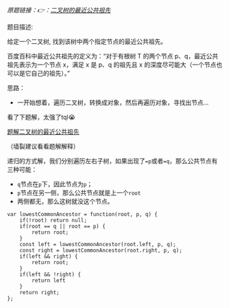 *原题链接：👉：[二叉树的最近公共祖先](https://leetcode-cn.com/problems/lowest-common-ancestor-of-a-binary-tree/description/)*

题目描述:

给定一个二叉树, 找到该树中两个指定节点的最近公共祖先。

百度百科中最近公共祖先的定义为：“对于有根树 T 的两个节点 p、q，最近公共祖先表示为一个节点 x，满足 x 是 p、q 的祖先且 x 的深度尽可能大（一个节点也可以是它自己的祖先）。”

思路：

- 一开始想着，遍历二叉树，转换成对象，然后再遍历对象，寻找出节点...

看了下题解，太强了tql😭

[题解二叉树的最近公共祖先](https://leetcode-cn.com/problems/lowest-common-ancestor-of-a-binary-tree/solution/jsersi-lu-hao-li-jie-by-hyj8/)

（墙裂建议看看题解解释）

递归的方式解，我们分别遍历左右子树，如果出现了`=p`或者`=q`，那么公共节点有三种可能：
- `q`节点在`p`下，因此节点为`p`；
- `p`节点在另一侧，那么公共节点就是上一个`root`
- 两侧都无，那么这树就没这个节点。

```
var lowestCommonAncestor = function(root, p, q) {
    if(!root) return null;
    if(root == q || root == p) {
        return root;
    }
    const left = lowestCommonAncestor(root.left, p, q);
    const right = lowestCommonAncestor(root.right, p, q);
    if(left && right) {
        return root;
    }
    if(left && !right) {
        return left
    }
    return right;
};
```